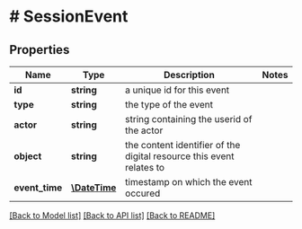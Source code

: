 # # SessionEvent

## Properties

Name | Type | Description | Notes
------------ | ------------- | ------------- | -------------
**id** | **string** | a unique id for this event | 
**type** | **string** | the type of the event | 
**actor** | **string** | string containing the userid of the actor | 
**object** | **string** | the content identifier of the digital resource this event relates to | 
**event_time** | [**\DateTime**](\DateTime.md) | timestamp on which the event occured | 

[[Back to Model list]](../../README.md#documentation-for-models) [[Back to API list]](../../README.md#documentation-for-api-endpoints) [[Back to README]](../../README.md)


